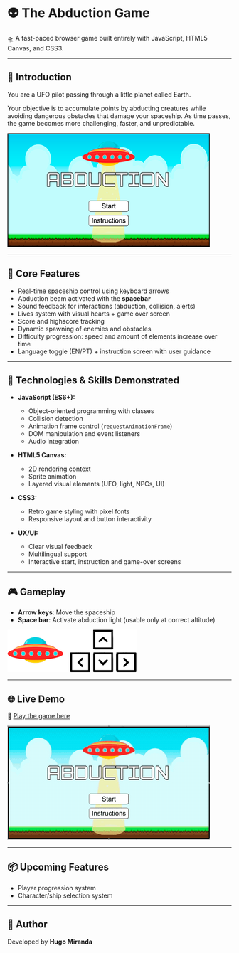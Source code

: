 # 👽 The Abduction Game

🛸 A fast-paced browser game built entirely with JavaScript, HTML5 Canvas, and CSS3.

---

## 🚀 Introduction

You are a UFO pilot passing through a little planet called Earth.

Your objective is to accumulate points by abducting creatures while avoiding dangerous obstacles that damage your spaceship. As time passes, the game becomes more challenging, faster, and unpredictable.

<img src="./img/README-images/demo-img.png" alt="Gameplay Screenshot">

---

## 🎯 Core Features

- Real-time spaceship control using keyboard arrows
- Abduction beam activated with the **spacebar**
- Sound feedback for interactions (abduction, collision, alerts)
- Lives system with visual hearts + game over screen
- Score and highscore tracking
- Dynamic spawning of enemies and obstacles
- Difficulty progression: speed and amount of elements increase over time
- Language toggle (EN/PT) + instruction screen with user guidance

---

## 🧠 Technologies & Skills Demonstrated

- **JavaScript (ES6+):**

  - Object-oriented programming with classes
  - Collision detection
  - Animation frame control (`requestAnimationFrame`)
  - DOM manipulation and event listeners
  - Audio integration

- **HTML5 Canvas:**

  - 2D rendering context
  - Sprite animation
  - Layered visual elements (UFO, light, NPCs, UI)

- **CSS3:**

  - Retro game styling with pixel fonts
  - Responsive layout and button interactivity

- **UX/UI:**
  - Clear visual feedback
  - Multilingual support
  - Interactive start, instruction and game-over screens

---

## 🎮 Gameplay

- **Arrow keys**: Move the spaceship
- **Space bar**: Activate abduction light (usable only at correct altitude)

<img src="./img/README-images/keys.png" alt="Keyboard Controls">

---

## 🌐 Live Demo

🔗 [Play the game here](https://hugolomba.github.io/abduction-game/)

<img src="./img/README-images/demo.gif" alt="Gameplay demo gif">

---

## 📦 Upcoming Features

- Player progression system
- Character/ship selection system

---

## 🙌 Author

Developed by **Hugo Miranda**

